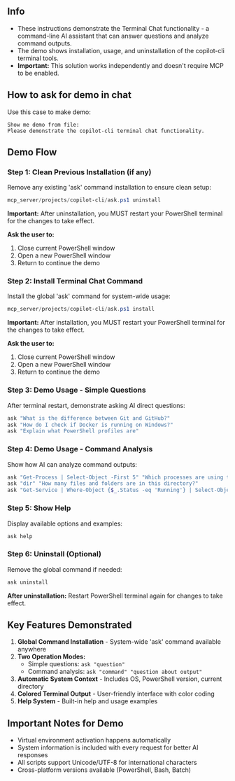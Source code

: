 ## Info
- These instructions demonstrate the Terminal Chat functionality - a command-line AI assistant that can answer questions and analyze command outputs.
- The demo shows installation, usage, and uninstallation of the copilot-cli terminal tools.
- **Important:** This solution works independently and doesn't require MCP to be enabled.

## How to ask for demo in chat
Use this case to make demo:
```
Show me demo from file:
Please demonstrate the copilot-cli terminal chat functionality.
```

## Demo Flow

### Step 1: Clean Previous Installation (if any)
Remove any existing 'ask' command installation to ensure clean setup:
```powershell
mcp_server/projects/copilot-cli/ask.ps1 uninstall
```

**Important:** After uninstallation, you MUST restart your PowerShell terminal for the changes to take effect.

**Ask the user to:**
1. Close current PowerShell window
2. Open a new PowerShell window
3. Return to continue the demo

### Step 2: Install Terminal Chat Command
Install the global 'ask' command for system-wide usage:
```powershell
mcp_server/projects/copilot-cli/ask.ps1 install
```

**Important:** After installation, you MUST restart your PowerShell terminal for the changes to take effect. 

**Ask the user to:**
1. Close current PowerShell window
2. Open a new PowerShell window
3. Return to continue the demo

### Step 3: Demo Usage - Simple Questions
After terminal restart, demonstrate asking AI direct questions:
```powershell
ask "What is the difference between Git and GitHub?"
ask "How do I check if Docker is running on Windows?"
ask "Explain what PowerShell profiles are"
```

### Step 4: Demo Usage - Command Analysis
Show how AI can analyze command outputs:
```powershell
ask "Get-Process | Select-Object -First 5" "Which processes are using the most memory?"
ask "dir" "How many files and folders are in this directory?"
ask "Get-Service | Where-Object {$_.Status -eq 'Running'} | Select-Object -First 3" "What are these services used for?"
```

### Step 5: Show Help
Display available options and examples:
```powershell
ask help
```

### Step 6: Uninstall (Optional)
Remove the global command if needed:
```powershell
ask uninstall
```

**After uninstallation:** Restart PowerShell terminal again for changes to take effect.

## Key Features Demonstrated

1. **Global Command Installation** - System-wide 'ask' command available anywhere
2. **Two Operation Modes:**
   - Simple questions: `ask "question"`  
   - Command analysis: `ask "command" "question about output"`
3. **Automatic System Context** - Includes OS, PowerShell version, current directory
4. **Colored Terminal Output** - User-friendly interface with color coding
5. **Help System** - Built-in help and usage examples

## Important Notes for Demo
- Virtual environment activation happens automatically
- System information is included with every request for better AI responses
- All scripts support Unicode/UTF-8 for international characters
- Cross-platform versions available (PowerShell, Bash, Batch)
